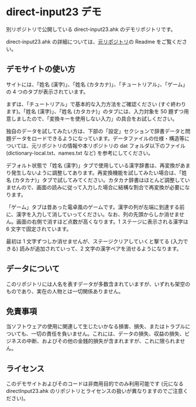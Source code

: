 # direct-input23 デモ
 
別リポジトリで公開している direct-input23.ahk のデモリポジトリです。

direct-input23.ahk の詳細については、[元リポジトリ](https://github.com/kouie/direct-input23)の Readme をご覧ください。

## デモサイトの使い方

サイトには、「姓名 (漢字)」、「姓名 (カタカナ)」、「チュートリアル」、「ゲーム」の 4 つのタブが表示されています。

まずは、「チュートリアル」で基本的な入力方法をご確認ください (すぐ終わります)。「姓名 (漢字)」、「姓名 (カタカナ)」のタブには、入力対象を 50 題ずつ用意しましたので、「変換キーを使用しない入力」の具合をお試しください。

独自のデータを試してみたい方は、下部の「設定」セクションで辞書データと問題データをロードできるようになっています。データファイルの仕様・構造等については、元リポジトリの情報や本リポジトリの dat フォルダ以下のファイル (dictionary-local.txt、names.txt など) を参考にしてください。

デフォルト状態で「姓名 (漢字)」タブで使用している漢字辞書は、再変換があまり発生しないように調整してあります。再変換機能を試してみたい場合は、「姓名 (カタカナ)」タブで試してみてください。カタカナ辞書はほとんど調整していませんので、画面の読みに従って入力した場合に結構な割合で再変換が必要になります。

「ゲーム」タブは昔あった電卓風のゲームです。漢字の列が左端に到達する前に、漢字を入力して消していってください。なお、列の先頭からしか消せません。画面の右側で消すほど点数が高くなります。1 ステージに表示される漢字は 6 文字で固定されています。

最初は 1 文字ずつしか消せませんが、ステージクリアしていくと撃てる (入力できる) 読みが追加されていって、2 文字の漢字ペアを消せるようになります。

## データについて

このリポジトリには人名を表すデータが多数含まれていますが、いずれも架空のものであり、実在の人物とは一切関係ありません。

## 免責事項

当ソフトウェアの使用に関連して生じたいかなる損害、損失、またはトラブルについても、一切の責任を負いません。これには、データの損失、収益の損失、ビジネスの中断、およびその他の金銭的損失が含まれますが、これに限られません。

## ライセンス

このデモサイトおよびそのコードは非商用目的でのみ利用可能です (元になる directInput23.ahk のリポジトリとライセンスの扱いが異なりますのでご注意ください)。


